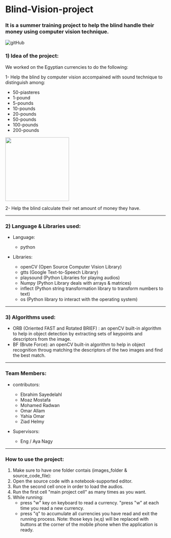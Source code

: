# Blind-Vision-project
### It is a summer training project to help the blind handle their money using computer vision technique.
![gitHub](https://user-images.githubusercontent.com/91850794/184735876-78767aeb-c6d6-4a0a-851e-034111e65e91.png)

### 1) Idea of the project:
We worked on the Egyptian currencies to do the following:

1- Help the blind by computer vision accompained with sound technique to distinguish among:
  * 50-piasteres
  * 1-pound 
  * 5-pounds
  * 10-pounds
  * 20-pounds
  * 50-pounds
  * 100-pounds
  * 200-pounds
 
<img src="https://user-images.githubusercontent.com/91850794/183764305-372bdbf9-892f-474c-9a24-a3bf2df55d38.jpg" width="200" height="200"/>

2- Help the blind calculate their net amount of money they have.

_________________________________________________________________________________________________________________________________________

### 2) Language & Libraries used: 
- Language:

  * python
  
- Libraries:

  * openCV (Open Source Computer Vision Library)
  * gtts (Google Text-to-Speech Library) 
  * playsound (Python Libraries for playing audios)
  * Numpy (Python Library deals with arrays & matrices)
  * inflect (Python string transformation library to transform numbers to text)
  * os (Python library to interact with the operating system)

_________________________________________________________________________________________________________________________________________

### 3) Algorithms used:

* ORB (Oriented FAST and Rotated BRIEF) : an openCV built-in algorithm to help in object detection by extracting sets of keypoints and descriptors from the image.
* BF (Brute Force): an openCV built-in algorithm to help in object recognition throug matching the descriptors of the two images and find the best match.
_________________________________________________________________________________________________________________________________________

### Team Members:
- contributors:
  * Ebrahim Sayedelahl
  * Moaz Mostafa
  * Mohamed Radwan
  * Omar Allam
  * Yahia Omar
  * Ziad Helmy

- Supervisors:
  * Eng / Aya Nagy 
_________________________________________________________________________________________________________________________________________

### How to use the project:
  1. Make sure to have one folder contais (images_folder & source_code_file):
  2. Open the source code with a notebook-supported editor.
  3. Run the second cell once in order to load the audios.
  3. Run the first cell "main project cell" as many times as you want.
  4. While running:
     - press "w" key on keyboard to read a currency. "press "w" at each time you read a new currency.
     - press "q" to accumulate all currencies you have read and exit the running process.
            Note: those keys (w,q) will be replaced with buttons at the corner of the mobile phone when the application is ready.
